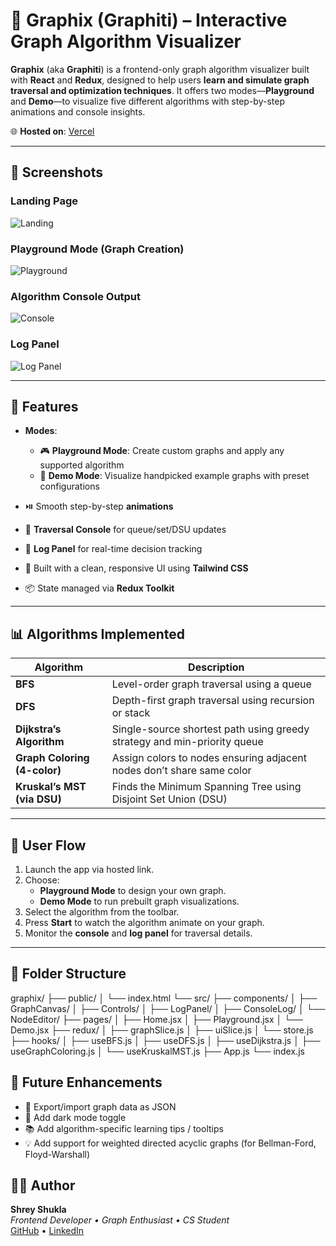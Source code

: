 # 🧠 Graphix (Graphiti) – Interactive Graph Algorithm Visualizer

**Graphix** (aka **Graphiti**) is a frontend-only graph algorithm visualizer built with **React** and **Redux**, designed to help users **learn and simulate graph traversal and optimization techniques**. It offers two modes—**Playground** and **Demo**—to visualize five different algorithms with step-by-step animations and console insights.

🌐 **Hosted on**: [Vercel](https://vercel.com)

---

## 📸 Screenshots

### Landing Page  
![Landing](https://via.placeholder.com/800x400.png?text=Landing+Page)

### Playground Mode (Graph Creation)  
![Playground](https://via.placeholder.com/800x400.png?text=Playground+Mode)

### Algorithm Console Output  
![Console](https://via.placeholder.com/800x400.png?text=Console+Output)

### Log Panel  
![Log Panel](https://via.placeholder.com/800x400.png?text=Log+Panel)

---

## 🎯 Features

- **Modes**:
  - 🎮 **Playground Mode**: Create custom graphs and apply any supported algorithm
  - 📘 **Demo Mode**: Visualize handpicked example graphs with preset configurations

- ⏯️ Smooth step-by-step **animations**
- 🧠 **Traversal Console** for queue/set/DSU updates
- 📝 **Log Panel** for real-time decision tracking
- 🧩 Built with a clean, responsive UI using **Tailwind CSS**
- 📦 State managed via **Redux Toolkit**

---

## 📊 Algorithms Implemented

| Algorithm               | Description                                                                 |
|-------------------------|-----------------------------------------------------------------------------|
| **BFS**                 | Level-order graph traversal using a queue                                  |
| **DFS**                 | Depth-first graph traversal using recursion or stack                       |
| **Dijkstra’s Algorithm**| Single-source shortest path using greedy strategy and min-priority queue   |
| **Graph Coloring (4-color)** | Assign colors to nodes ensuring adjacent nodes don’t share same color |
| **Kruskal’s MST (via DSU)** | Finds the Minimum Spanning Tree using Disjoint Set Union (DSU)         |

---

## 🧭 User Flow

1. Launch the app via hosted link.
2. Choose:
   - **Playground Mode** to design your own graph.
   - **Demo Mode** to run prebuilt graph visualizations.
3. Select the algorithm from the toolbar.
4. Press **Start** to watch the algorithm animate on your graph.
5. Monitor the **console** and **log panel** for traversal details.

---

## 📂 Folder Structure
graphix/
├── public/
│   └── index.html
└── src/
    ├── components/
    │   ├── GraphCanvas/
    │   ├── Controls/
    │   ├── LogPanel/
    │   ├── ConsoleLog/
    │   └── NodeEditor/
    ├── pages/
    │   ├── Home.jsx
    │   ├── Playground.jsx
    │   └── Demo.jsx
    ├── redux/
    │   ├── graphSlice.js
    │   ├── uiSlice.js
    │   └── store.js
    ├── hooks/
    │   ├── useBFS.js
    │   ├── useDFS.js
    │   ├── useDijkstra.js
    │   ├── useGraphColoring.js
    │   └── useKruskalMST.js
    ├── App.js
    └── index.js

## 🔮 Future Enhancements

- 💾 Export/import graph data as JSON
- 🎨 Add dark mode toggle
- 📚 Add algorithm-specific learning tips / tooltips
- 💡 Add support for weighted directed acyclic graphs (for Bellman-Ford, Floyd-Warshall)

## 👨‍💻 Author

**Shrey Shukla**  
_Frontend Developer • Graph Enthusiast • CS Student_  
[GitHub](https://github.com/shreyshukla) • [LinkedIn](https://linkedin.com/in/shreyshukla)